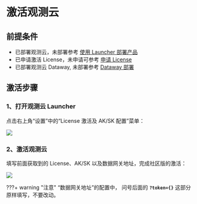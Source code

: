 # 激活观测云

## 前提条件

- 已部署观测云，未部署参考 [使用 Launcher 部署产品](launcher-install.md)
- 已申请激活 License，未申请可参考 [申请 License](get-license.md)
- 已部署观测云 Dataway, 未部署参考 [Dataway 部署]()

## 激活步骤

### 1、打开观测云 Launcher

点击右上角“设置”中的“License 激活及 AK/SK 配置”菜单：

![](img/6.deployment_7.png)

### 2、激活观测云

填写前面获取到的 License、AK/SK 以及数据网关地址，完成社区版的激活：

![](img/6.deployment_8.png)

???+ warning "注意"
     “数据网关地址”的配置中， 问号后面的 **`?token={}`** 这部分原样填写，不要改动。

